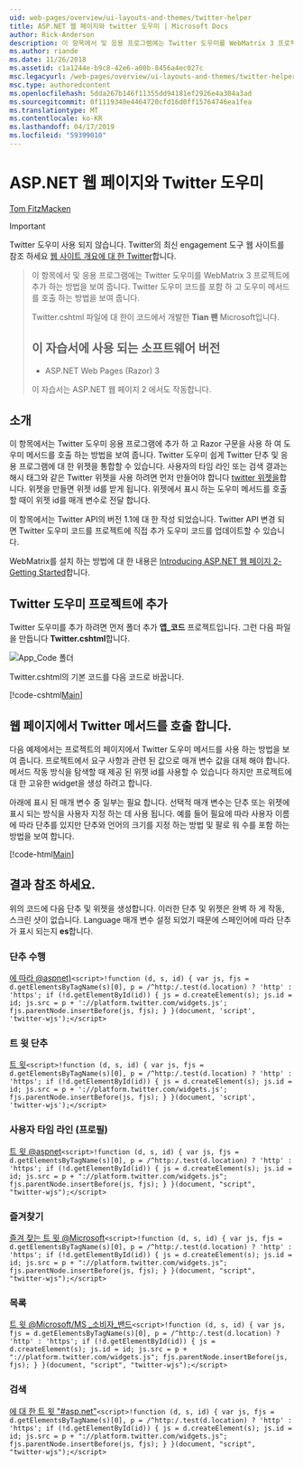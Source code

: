 ```yaml
---
uid: web-pages/overview/ui-layouts-and-themes/twitter-helper
title: ASP.NET 웹 페이지와 twitter 도우미 | Microsoft Docs
author: Rick-Anderson
description: 이 항목에서 및 응용 프로그램에는 Twitter 도우미를 WebMatrix 3 프로젝트에 추가 하는 방법을 보여 줍니다. Twitter 도우미 코드를 포함 하 고 도우미를 호출 하는 방법을 보여 줍니다....
ms.author: riande
ms.date: 11/26/2018
ms.assetid: c1a1244e-b9c8-42e6-a00b-8456a4ec027c
msc.legacyurl: /web-pages/overview/ui-layouts-and-themes/twitter-helper
msc.type: authoredcontent
ms.openlocfilehash: 5dda267b146f11355dd94181ef2926e4a304a3ad
ms.sourcegitcommit: 0f1119340e4464720cfd16d0ff15764746ea1fea
ms.translationtype: MT
ms.contentlocale: ko-KR
ms.lasthandoff: 04/17/2019
ms.locfileid: "59399010"
---
```

# <a name="twitter-helper-with-aspnet-web-pages"></a>ASP.NET 웹 페이지와 Twitter 도우미

[Tom FitzMacken](https://github.com/tfitzmac)

> [!IMPORTANT]
> Twitter 도우미 사용 되지 않습니다. Twitter의 최신 engagement 도구 웹 사이트를 참조 하세요 [웹 사이트 개요에 대 한 Twitter](https://developer.twitter.com/en/docs/twitter-for-websites/overview)합니다.

> 이 항목에서 및 응용 프로그램에는 Twitter 도우미를 WebMatrix 3 프로젝트에 추가 하는 방법을 보여 줍니다. Twitter 도우미 코드를 포함 하 고 도우미 메서드를 호출 하는 방법을 보여 줍니다.
> 
> Twitter.cshtml 파일에 대 한이 코드에서 개발한 **Tian 팬** Microsoft입니다.
> 
> ## <a name="software-versions-used-in-the-tutorial"></a>이 자습서에 사용 되는 소프트웨어 버전
> 
> 
> - ASP.NET Web Pages (Razor) 3
>   
> 
> 이 자습서는 ASP.NET 웹 페이지 2 에서도 작동합니다.


## <a name="introduction"></a>소개

이 항목에서는 Twitter 도우미 응용 프로그램에 추가 하 고 Razor 구문을 사용 하 여 도우미 메서드를 호출 하는 방법을 보여 줍니다. Twitter 도우미 쉽게 Twitter 단추 및 응용 프로그램에 대 한 위젯을 통합할 수 있습니다. 사용자의 타임 라인 또는 검색 결과는 해시 태그와 같은 Twitter 위젯을 사용 하려면 먼저 만들어야 합니다 [twitter 위젯을](https://twitter.com/settings/widgets)합니다. 위젯을 만들면 위젯 id를 받게 됩니다. 위젯에서 표시 하는 도우미 메서드를 호출할 때이 위젯 id를 매개 변수로 전달 합니다.

이 항목에서는 Twitter API의 버전 1.1에 대 한 작성 되었습니다. Twitter API 변경 되 면 Twitter 도우미 코드를 프로젝트에 직접 추가 도우미 코드를 업데이트할 수 있습니다.

WebMatrix를 설치 하는 방법에 대 한 내용은 [Introducing ASP.NET 웹 페이지 2-Getting Started](../getting-started/introducing-aspnet-web-pages-2/getting-started.md)합니다.

## <a name="add-twitter-helper-to-your-project"></a>Twitter 도우미 프로젝트에 추가

Twitter 도우미를 추가 하려면 먼저 폴더 추가 **앱\_코드** 프로젝트입니다. 그런 다음 파일을 만듭니다 **Twitter.cshtml**합니다.

![App_Code 폴더](twitter-helper/_static/image1.png)

Twitter.cshtml의 기본 코드를 다음 코드로 바꿉니다.

[!code-cshtml[Main](twitter-helper/samples/sample1.cshtml)]

## <a name="call-twitter-methods-from-your-web-pages"></a>웹 페이지에서 Twitter 메서드를 호출 합니다.

다음 예제에서는 프로젝트의 페이지에서 Twitter 도우미 메서드를 사용 하는 방법을 보여 줍니다. 프로젝트에서 요구 사항과 관련 된 값으로 매개 변수 값을 대체 해야 합니다. 메서드 작동 방식을 탐색할 때 제공 된 위젯 id를 사용할 수 있습니다 하지만 프로젝트에 대 한 고유한 widget을 생성 하려고 합니다.

아래에 표시 된 매개 변수 중 일부는 필요 합니다. 선택적 매개 변수는 단추 또는 위젯에 표시 되는 방식을 사용자 지정 하는 데 사용 됩니다. 예를 들어 필요에 따라 사용자 이름에 따라 단추를 있지만 단추와 언어의 크기를 지정 하는 방법 및 팔로 워 수를 포함 하는 방법을 보여 합니다.

[!code-html[Main](twitter-helper/samples/sample2.html)]

## <a name="see-the-results"></a>결과 참조 하세요.

위의 코드에 다음 단추 및 위젯을 생성합니다. 이러한 단추 및 위젯은 완벽 하 게 작동, 스크린 샷이 없습니다. Language 매개 변수 설정 되었기 때문에 스페인어에 따라 단추가 표시 되는지 **es**합니다.

### <a name="follow-button"></a>단추 수행

[에 따라 @aspnet)](https://twitter.com/aspnet)`<script>!function (d, s, id) { var js, fjs = d.getElementsByTagName(s)[0], p = /^http:/.test(d.location) ? 'http' : 'https'; if (!d.getElementById(id)) { js = d.createElement(s); js.id = id; js.src = p + '://platform.twitter.com/widgets.js'; fjs.parentNode.insertBefore(js, fjs); } }(document, 'script', 'twitter-wjs');</script>`

### <a name="tweet-button"></a>트 윗 단추

[트 윗](https://twitter.com/share)`<script>!function (d, s, id) { var js, fjs = d.getElementsByTagName(s)[0], p = /^http:/.test(d.location) ? 'http' : 'https'; if (!d.getElementById(id)) { js = d.createElement(s); js.id = id; js.src = p + '://platform.twitter.com/widgets.js'; fjs.parentNode.insertBefore(js, fjs); } }(document, 'script', 'twitter-wjs');</script>`

### <a name="user-timeline-profile"></a>사용자 타임 라인 (프로필)

[트 윗 @aspnet](https://twitter.com/aspnet)`<script>!function (d, s, id) { var js, fjs = d.getElementsByTagName(s)[0], p = /^http:/.test(d.location) ? 'http' : 'https'; if (!d.getElementById(id)) { js = d.createElement(s); js.id = id; js.src = p + "://platform.twitter.com/widgets.js"; fjs.parentNode.insertBefore(js, fjs); } }(document, "script", "twitter-wjs");</script>`

### <a name="favorites"></a>즐겨찾기

[즐겨 찾는 트 윗 @Microsoft](https://twitter.com/Microsoft/favorites)`<script>!function (d, s, id) { var js, fjs = d.getElementsByTagName(s)[0], p = /^http:/.test(d.location) ? 'http' : 'https'; if (!d.getElementById(id)) { js = d.createElement(s); js.id = id; js.src = p + "://platform.twitter.com/widgets.js"; fjs.parentNode.insertBefore(js, fjs); } }(document, "script", "twitter-wjs");</script>`

### <a name="list"></a>목록

[트 윗 @Microsoft/MS \_소비자\_밴드](https://twitter.com/microsoft/ms-consumer-brands/)`<script>!function (d, s, id) { var js, fjs = d.getElementsByTagName(s)[0], p = /^http:/.test(d.location) ? 'http' : 'https'; if (!d.getElementById(id)) { js = d.createElement(s); js.id = id; js.src = p + "://platform.twitter.com/widgets.js"; fjs.parentNode.insertBefore(js, fjs); } }(document, "script", "twitter-wjs");</script>`

### <a name="search"></a>검색

[에 대 한 트 윗 &quot;#asp.net&quot;](https://twitter.com/search?q=%23asp.net)`<script>!function (d, s, id) { var js, fjs = d.getElementsByTagName(s)[0], p = /^http:/.test(d.location) ? 'http' : 'https'; if (!d.getElementById(id)) { js = d.createElement(s); js.id = id; js.src = p + "://platform.twitter.com/widgets.js"; fjs.parentNode.insertBefore(js, fjs); } }(document, "script", "twitter-wjs");</script>`
